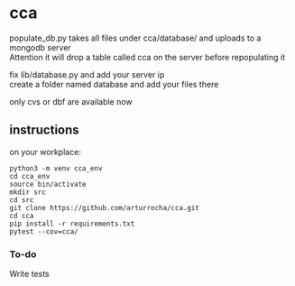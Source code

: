 # cca
populate_db.py takes all files under cca/database/ and uploads to a mongodb server  
Attention it will drop a table called cca on the server before repopulating it  

fix lib/database.py and add your server ip  
create a folder named database and add your files there

only cvs or dbf are available now  


## instructions

on your workplace:  
```
python3 -m venv cca_env  
cd cca_env
source bin/activate
mkdir src
cd src
git clone https://github.com/arturrocha/cca.git
cd cca
pip install -r requirements.txt
pytest --cov=cca/
```


### To-do
Write tests

